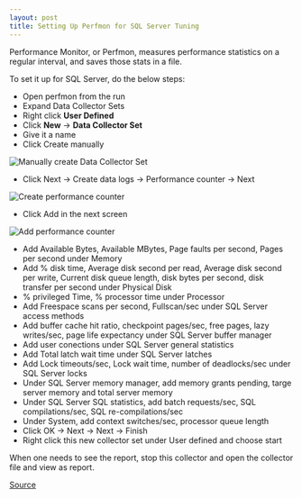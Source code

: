 ```yaml
---
layout: post
title: Setting Up Perfmon for SQL Server Tuning
---
```


Performance Monitor, or Perfmon, measures performance statistics on a regular interval, and saves those stats in a file.

To set it up for SQL Server, do the below steps:

 - Open perfmon from the run
 - Expand Data Collector Sets
 - Right click **User Defined**
 - Click **New** -> **Data Collector Set**
 - Give it a name
 - Click Create manually

![Manually create Data Collector Set](https://lh3.googleusercontent.com/sbmD1ZIJ3FU3OfbH2JzdknCIHTT1UPFxSIfCsHy1ldZOf_QLpBe3ffmS-TAuf3kgwoJqop66r7MGBuBN0_-F63_RglNDkq8YRBE-feuX8N_RoOInYUFCbwjHkmzoMPOVpGNxv6xslF9ZD0jkzt51sKC9rcTyCM-acf0y0x3YSEOBo5OePkqkKFWCzRVRtF_TTsYWfAEPKXyjjKf1kIza43qBP4mvx7X3M9n0RHseJUyL9T10SL8U9FrwzOgeIClkzzI9pQgorBtY1gOTPId7xOcdIJbU7GsiMS14qIGxyHfidWHXeZ03u55wAlAVVxOCXmOkPgjY6RS6iEx_DeH4usNNXwEMtLFlxUABa0EIZM7oBfroGgI0Xparj8foCzAs4q9EBEZpctIFED-daWonE4z_HnCAXKIk-FvTEP3lz4IBR-yybBuvdoZ73pDdpGF-Q56MZLeQDow4v7f8PRTtwhEPcg3Khr54Ppc73t2iuWa3wGcefTEG4fyqMhXo0y8K7Yo6o-ZubICofVBgE6pFjLsD2J4x7eMqCJchA4HatDDZMme79RhK1oNp47-Q-7D3pWCrre7tI4f4JWdCt-HlyrAHPKpGHDM6bg5F_C51jrFEOlRSdwO-=w549-h424-no)

 - Click Next -> Create data logs -> Performance counter -> Next

![Create performance counter](https://lh3.googleusercontent.com/mJX1HdQqxAWIFixQJBnkkPZOvOWGzDQ6g4MnCiLVkMg9GuB2ZMVBdpOEiSZT6HkPzGor0bEC9Og1GrIoGteVdWOmXTPAL1YHP51PEWXYb4QN5TmlUUzaHECvvXBTFnDHGn46nFZ56MaG91nE7Wxipc9YwOda9oETXav26jQtSFS6WhJBeeer9zdt3jG_BqMl2hHApZSISrt5yMh6IOThnyrCEvnQyPZu_VCk4zXOy4NEQFeS53RTim1b5_IRMeTyi1V2_rN2gxqzqGMbR75Urf0DMYPAMWrt3nXsUG4K0UhfG1w0A6ImUW_9RP1hTiue7eC2zZpQPkUdAi83aejVKr7iJI7ojxMjroDcUm_jmOdEnkk6pb2KjERk_2-clC_GVciJZSqiUnfq37gBcTTTcMyGCQYG6p1utNA-PVNid7BGudj4zUUXx_05ifvfIMQtY34DKBl_Wr8Ru0WM_LWxttsI9UURlRTSYaDwVFgAkYk73xAU-MhwuoyD2tDpP1nkrAj2iaCEiUwnRSXoKscoZhuBrSys2faKWhI4hRJ5Oz1kG-lBdfEV4XlkUROPKbXJ0KrbjqAJ5YW9Xpm9tlGJdOyqxvTnwRz3q5tcfS3ywaCtD-u2cl4U=w549-h424-no)

 - Click Add in the next screen

![Add performance counter](https://lh3.googleusercontent.com/JFLlop1dJZnneQeyMfT6Bqv4L24h5zO3owzYB7ye5PaozIRO5L-A7XQSO3q7o3HSxc8hasKXbft2rfWPQxvyaJvkcQUfaYbLw022PHbgM9i4TGzhhDrxB4aMv_Af9CKwwmX2ILsEWYOZv3OtdMSbXKbfgjogCMElxQk7CpQ2CwJdxj9VaE5MC7FoW98O-DhsXBmoFMwNIfcHGTciF__IjFs2VNa6lrMcRH95k5wtTtW5FDmHLsYqHxYZvqN-XKyGRJ0YPGKDwh7aXxlRohx3kvW-PoFvfCKfThxCKtCm52f3Kd-Gay5juvBsNqUiSelz_MA6CXdoyyJrJDcr6_9IUyoJrGNDOF0cBo-A_J0NOlNqPIV_g0zFrzaTQ075Ocz9c5mLLziUCOmjbBvM03dRAcG_FT2w4KB3MFFdHk28p7-_T41BaplCACr7Q3VMJy8PBor1xKj47OvoL62pOvRFRCa4A_R4dCYpFR6ijygHPFoGV21A2S2AzqovFUvUjPvot7nZND5yEVM2yjkVARJZ35icYxO70A8MjU37lJsJvHsGBYDyYoQlv8_ObgJfMGHm8j0RV1pZNWIs2em4lyp26i30YfbEFXGffPaMfYcx4IStXDtjE_jx=w549-h424-no)

 - Add Available Bytes, Available MBytes, Page faults per second, Pages per second under Memory
 - Add % disk time, Average disk second per read, Average disk second per write, Current disk queue length, disk bytes per second, disk transfer per second under Physical Disk
 - % privileged Time, % processor time under Processor
 - Add Freespace scans per second, Fullscan/sec  under SQL Server access methods
 - Add buffer cache hit ratio, checkpoint pages/sec, free pages, lazy writes/sec, page life expectancy under SQL Server buffer manager
 - Add user conections under SQL Server general statistics
 - Add Total latch wait time under SQL Server latches
 - Add Lock timeouts/sec, Lock wait time, number of deadlocks/sec under SQL Server locks
 - Under SQL Server memory manager, add memory grants pending, targe server memory and total server memory
 - Under SQL Server SQL statistics, add batch requests/sec, SQL compilations/sec, SQL re-compilations/sec
 - Under System, add context switches/sec, processor queue length
 - Click OK -> Next -> Next -> Finish
 - Right click this new collector set under User defined and choose start

When one needs to see the report, stop this collector and open the collector file and view as report.

[Source](https://www.youtube.com/watch?v=E7QIoHj1FeI)
